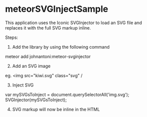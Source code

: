 # meteorSVGInjectSample

This application uses the Iconic SVGInjector to load an SVG file and replaces it with the full SVG markup inline.

Steps:

1. Add the library by using the following command
  
  meteor add johnantoni:meteor-svginjector
  
2. Add an SVG image

  eg. <img src="kiwi.svg" class="svg" /

3. Inject SVG

  var mySVGsToInject = document.querySelectorAll('img.svg');
  SVGInjector(mySVGsToInject);
  
4. SVG markup will now be inline in the HTML
